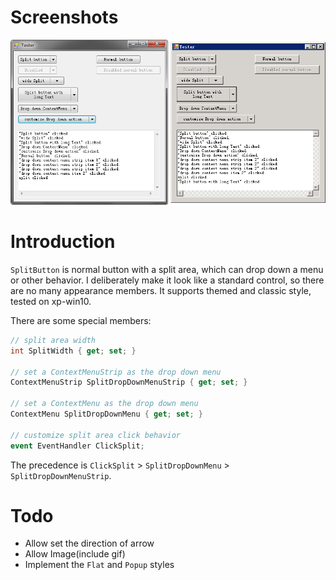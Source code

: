 # Screenshots
![](Screenshots/SplitButton.png)

# Introduction

`SplitButton` is normal button with a split area, which can drop down a menu or other behavior. I deliberately make it look like a standard control, so there are no many appearance members. It supports themed and classic style, tested on xp-win10.

There are some special members:
```c#
// split area width
int SplitWidth { get; set; }

// set a ContextMenuStrip as the drop down menu
ContextMenuStrip SplitDropDownMenuStrip { get; set; }

// set a ContextMenu as the drop down menu
ContextMenu SplitDropDownMenu { get; set; }

// customize split area click behavior
event EventHandler ClickSplit;
```

The precedence is `ClickSplit` > `SplitDropDownMenu` > `SplitDropDownMenuStrip`.

# Todo
- Allow set the direction of arrow
- Allow Image(include gif)
- Implement the `Flat` and `Popup` styles